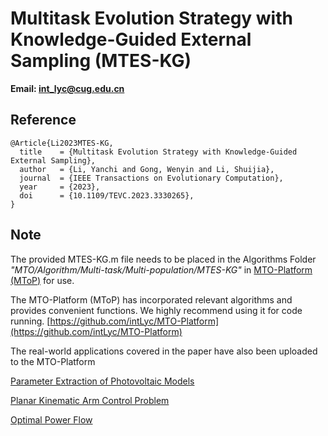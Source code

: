 # Multitask Evolution Strategy with Knowledge-Guided External Sampling (MTES-KG)

**Email: <int_lyc@cug.edu.cn>**

## Reference

```
@Article{Li2023MTES-KG,
  title    = {Multitask Evolution Strategy with Knowledge-Guided External Sampling},
  author   = {Li, Yanchi and Gong, Wenyin and Li, Shuijia},
  journal  = {IEEE Transactions on Evolutionary Computation},
  year     = {2023},
  doi      = {10.1109/TEVC.2023.3330265},
} 
```

## Note

The provided MTES-KG.m file needs to be placed in the Algorithms Folder *"MTO/Algorithm/Multi-task/Multi-population/MTES-KG"* in [MTO-Platform (MToP)](https://github.com/intLyc/MTO-Platform) for use.

The MTO-Platform (MToP) has incorporated relevant algorithms and provides convenient functions. We highly recommend using it for code running. [https://github.com/intLyc/MTO-Platform](https://github.com/intLyc/MTO-Platform)

The real-world applications covered in the paper have also been uploaded to the MTO-Platform

[Parameter Extraction of Photovoltaic Models](https://github.com/intLyc/MTO-Platform/tree/master/MTO/Problems/Real-world%20Applications/Parameter%20Extraction%20of%20Photovoltaic%20Models)

[Planar Kinematic Arm Control Problem](https://github.com/intLyc/MTO-Platform/tree/master/MTO/Problems/Real-world%20Applications/Planar%20Kinematic%20Arm%20Control%20Problem)

[Optimal Power Flow](https://github.com/intLyc/MTO-Platform/tree/master/MTO/Problems/Real-world%20Applications/Optimal%20Power%20Flow)
